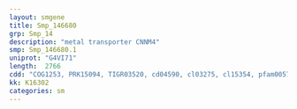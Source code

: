 ```yaml
---
layout: smgene
title: Smp_146680
grp: Smp_14
description: "metal transporter CNNM4"
smp: Smp_146680.1
uniprot: "G4VI71"
length:  2766
cdd: "COG1253, PRK15094, TIGR03520, cd04590, cl03275, cl15354, pfam00571, pfam01595"
kk: K16302
categories: sm
---
```

